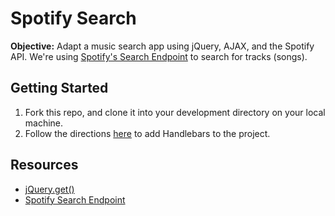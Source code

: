 # Spotify Search

**Objective:** Adapt a music search app using jQuery, AJAX, and the Spotify API. We're using [Spotify's Search Endpoint](https://developer.spotify.com/web-api/search-item/) to search for tracks (songs).

## Getting Started

1. Fork this repo, and clone it into your development directory on your local machine.
2. Follow the directions [here](https://github.com/sf-wdi-26/modules/tree/master/w08/d03/m1-handlebars-templating) to add Handlebars to the project.

## Resources

* <a href="https://api.jquery.com/jquery.get" target="_blank">jQuery.get()</a>
* <a href="https://developer.spotify.com/web-api/search-item" target="_blank">Spotify Search Endpoint</a>